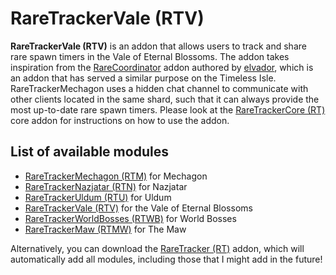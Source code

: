 # RareTrackerVale (RTV)
**RareTrackerVale (RTV)** is an addon that allows users to track and share rare spawn timers in the Vale of Eternal Blossoms. The addon takes inspiration from the [RareCoordinator](https://www.curseforge.com/wow/addons/rarecoordinator) addon authored by [elvador](https://www.curseforge.com/members/elvador/followers), which is an addon that has served a similar purpose on the Timeless Isle. RareTrackerMechagon uses a hidden chat channel to communicate with other clients located in the same shard, such that it can always provide the most up-to-date rare spawn timers. Please look at the [RareTrackerCore (RT)](https://www.curseforge.com/wow/addons/raretrackercore-rt) core addon for instructions on how to use the addon.

## List of available modules
- [RareTrackerMechagon (RTM)](https://www.curseforge.com/wow/addons/raretrackermechagon-rtm) for Mechagon
- [RareTrackerNazjatar (RTN)](https://www.curseforge.com/wow/addons/raretrackernazjatar-rtn) for Nazjatar
- [RareTrackerUldum (RTU)](https://www.curseforge.com/wow/addons/raretrackeruldum-rtu) for Uldum
- [RareTrackerVale (RTV)](https://www.curseforge.com/wow/addons/raretrackervale-rtv) for the Vale of Eternal Blossoms
- [RareTrackerWorldBosses (RTWB)](https://www.curseforge.com/wow/addons/raretrackerworldbosses-rtwb) for World Bosses
- [RareTrackerMaw (RTMW)](https://www.curseforge.com/wow/addons/raretrackermaw-rtmw) for The Maw

Alternatively, you can download the [RareTracker (RT)](https://www.curseforge.com/wow/addons/raretracker-rt) addon, which will automatically add all modules, including those that I might add in the future!
